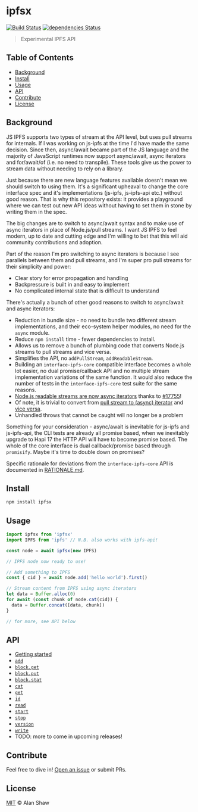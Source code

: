 # ipfsx

[![Build Status](https://travis-ci.org/alanshaw/ipfsx.svg?branch=master)](https://travis-ci.org/alanshaw/ipfsx) [![dependencies Status](https://david-dm.org/alanshaw/ipfsx/status.svg)](https://david-dm.org/alanshaw/ipfsx)

> Experimental IPFS API

## Table of Contents

* [Background](#background)
* [Install](#install)
* [Usage](#usage)
* [API](#api)
* [Contribute](#contribute)
* [License](#license)

## Background

JS IPFS supports two types of stream at the API level, but uses pull streams for internals. If I was working on js-ipfs at the time I'd have made the same decision. Since then, async/await became part of the JS language and the majority of JavaScript runtimes now support async/await, async iterators and for/await/of (i.e. no need to transpile). These tools give us the power to stream data without needing to rely on a library.

Just because there are new language features available doesn't mean we should switch to using them. It's a significant upheaval to change the core interface spec and it's implementations (js-ipfs, js-ipfs-api etc.) without good reason. That is why this repository exists: it provides a playground where we can test out new API ideas without having to set them in stone by writing them in the spec.

The big changes are to switch to async/await syntax and to make use of async iterators in place of Node.js/pull streams. I want JS IPFS to feel modern, up to date and cutting edge and I'm willing to bet that this will aid community contributions and adoption.

Part of the reason I'm pro switching to async iterators is because I see parallels between them and pull streams, and I'm super pro pull streams for their simplicity and power:

* Clear story for error propagation and handling
* Backpressure is built in and easy to implement
* No complicated internal state that is difficult to understand

There's actually a bunch of other good reasons to switch to async/await and async iterators:

* Reduction in bundle size - no need to bundle two different stream implementations, and their eco-system helper modules, no need for the `async` module.
* Reduce `npm install` time - fewer dependencies to install.
* Allows us to remove a bunch of plumbing code that converts Node.js streams to pull streams and vice versa.
* Simplifies the API, no `addPullStream`, `addReadableStream`.
* Building an `interface-ipfs-core` compatible interface becomes a whole lot easier, no dual promise/callback API and no multiple stream implementation variations of the same function. It would also reduce the number of tests in the `interface-ipfs-core` test suite for the same reasons.
* [Node.js readable streams are now async iterators](http://2ality.com/2018/04/async-iter-nodejs.html) thanks to [#17755](https://github.com/nodejs/node/pull/17755)!
* Of note, it is trivial to convert from [pull stream to (async) iterator](https://github.com/alanshaw/pull-stream-to-async-iterator) and [vice versa](https://github.com/alanshaw/async-iterator-to-pull-stream).
* Unhandled throws that cannot be caught will no longer be a problem

Something for your consideration - async/await is inevitable for js-ipfs and js-ipfs-api, the CLI tests are already all promise based, when we inevitably upgrade to Hapi 17 the HTTP API will have to become promise based. The whole of the core interface is dual callback/promise based through `promisify`. Maybe it's time to double down on promises?

Specific rationale for deviations from the `interface-ipfs-core` API is documented in [RATIONALE.md](https://github.com/alanshaw/ipfsx/blob/master/RATIONALE.md).

## Install

```sh
npm install ipfsx
```

## Usage

```js
import ipfsx from 'ipfsx'
import IPFS from 'ipfs' // N.B. also works with ipfs-api!

const node = await ipfsx(new IPFS)

// IPFS node now ready to use!

// Add something to IPFS
const { cid } = await node.add('hello world').first()

// Stream content from IPFS using async iterators
let data = Buffer.alloc(0)
for await (const chunk of node.cat(cid)) {
  data = Buffer.concat([data, chunk])
}

// for more, see API below
```

## API

* [Getting started](https://github.com/alanshaw/ipfsx/blob/master/API.md#getting-started)
* [`add`](https://github.com/alanshaw/ipfsx/blob/master/API.md#add)
* [`block.get`](https://github.com/alanshaw/ipfsx/blob/master/API.md#blockget)
* [`block.put`](https://github.com/alanshaw/ipfsx/blob/master/API.md#blockput)
* [`block.stat`](https://github.com/alanshaw/ipfsx/blob/master/API.md#blockstat)
* [`cat`](https://github.com/alanshaw/ipfsx/blob/master/API.md#cat)
* [`get`](https://github.com/alanshaw/ipfsx/blob/master/API.md#get)
* [`id`](https://github.com/alanshaw/ipfsx/blob/master/API.md#id)
* [`read`](https://github.com/alanshaw/ipfsx/blob/master/API.md#read)
* [`start`](https://github.com/alanshaw/ipfsx/blob/master/API.md#start)
* [`stop`](https://github.com/alanshaw/ipfsx/blob/master/API.md#stop)
* [`version`](https://github.com/alanshaw/ipfsx/blob/master/API.md#version)
* [`write`](https://github.com/alanshaw/ipfsx/blob/master/API.md#write)
* TODO: more to come in upcoming releases!

## Contribute

Feel free to dive in! [Open an issue](https://github.com/alanshaw/ipfsx/issues/new) or submit PRs.

## License

[MIT](LICENSE) © Alan Shaw
